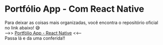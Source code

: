 # Portfólio App - Com React Native

Para deixar as coisas mais organizadas, você encontra o repositório oficial no link abaixo! 😅  
-->> [Portfólio App - React Native](https://github.com/0tarso/app-portfolio-dio) <<--  
Passa lá e da uma conferida!!